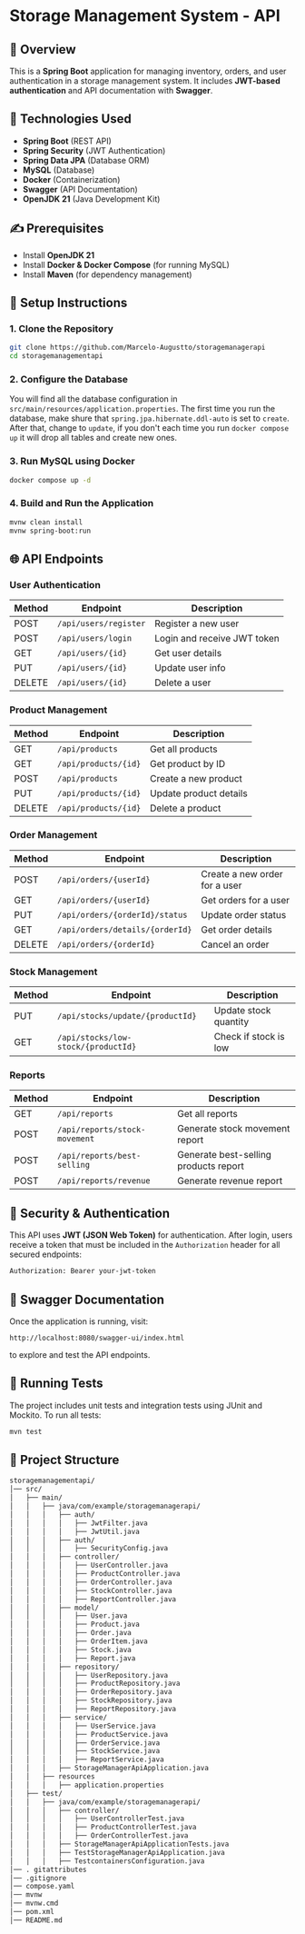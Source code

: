 # Storage Management System - API

## 📖 Overview
This is a **Spring Boot** application for managing inventory, orders, and user authentication in a storage management system. It includes **JWT-based authentication** and API documentation with **Swagger**.

## 🚀 Technologies Used 
- **Spring Boot** (REST API)
- **Spring Security** (JWT Authentication)
- **Spring Data JPA** (Database ORM)
- **MySQL** (Database)
- **Docker** (Containerization)
- **Swagger** (API Documentation)
- **OpenJDK 21** (Java Development Kit)

## ✍️ Prerequisites 
- Install **OpenJDK 21**
- Install **Docker & Docker Compose** (for running MySQL)
- Install **Maven** (for dependency management)

## 📜 Setup Instructions

### 1. Clone the Repository
```sh
git clone https://github.com/Marcelo-Augustto/storagemanagerapi
cd storagemanagementapi
```

### 2. Configure the Database
You will find all the database configuration in `src/main/resources/application.properties`. The first time you run the database, make shure that `spring.jpa.hibernate.ddl-auto` is set to `create`. After that, change to `update`, if you don't each time you run `docker compose up` it will drop all tables and create new ones.


### 3. Run MySQL using Docker
```sh
docker compose up -d
```

### 4. Build and Run the Application
```sh
mvnw clean install
mvnw spring-boot:run
```

## 🌐 API Endpoints 

### User Authentication
| Method | Endpoint | Description |
|--------|---------|-------------|
| POST | `/api/users/register` | Register a new user |
| POST | `/api/users/login` | Login and receive JWT token |
| GET | `/api/users/{id}` | Get user details |
| PUT | `/api/users/{id}` | Update user info |
| DELETE | `/api/users/{id}` | Delete a user |

### Product Management
| Method | Endpoint | Description |
|--------|---------|-------------|
| GET | `/api/products` | Get all products |
| GET | `/api/products/{id}` | Get product by ID |
| POST | `/api/products` | Create a new product |
| PUT | `/api/products/{id}` | Update product details |
| DELETE | `/api/products/{id}` | Delete a product |

### Order Management
| Method | Endpoint | Description |
|--------|---------|-------------|
| POST | `/api/orders/{userId}` | Create a new order for a user |
| GET | `/api/orders/{userId}` | Get orders for a user |
| PUT | `/api/orders/{orderId}/status` | Update order status |
| GET | `/api/orders/details/{orderId}` | Get order details |
| DELETE | `/api/orders/{orderId}` | Cancel an order |

### Stock Management
| Method | Endpoint | Description |
|--------|---------|-------------|
| PUT | `/api/stocks/update/{productId}` | Update stock quantity |
| GET | `/api/stocks/low-stock/{productId}` | Check if stock is low |

### Reports
| Method | Endpoint | Description |
|--------|---------|-------------|
| GET | `/api/reports` | Get all reports |
| POST | `/api/reports/stock-movement` | Generate stock movement report |
| POST | `/api/reports/best-selling` | Generate best-selling products report |
| POST | `/api/reports/revenue` | Generate revenue report |

## 🔐 Security & Authentication 
This API uses **JWT (JSON Web Token)** for authentication. After login, users receive a token that must be included in the `Authorization` header for all secured endpoints:
```sh
Authorization: Bearer your-jwt-token
```


## 📄 Swagger Documentation 
Once the application is running, visit:
```
http://localhost:8080/swagger-ui/index.html
```
to explore and test the API endpoints.



## 🧪 Running Tests 
The project includes unit tests and integration tests using JUnit and Mockito. To run all tests:
```sh
mvn test
```


## 📁 Project Structure 
```sh
storagemanagementapi/
│── src/
│   ├── main/
│   │   ├── java/com/example/storagemanagerapi/
│   │   │   ├── auth/
│   │   │   │   ├── JwtFilter.java
│   │   │   │   ├── JwtUtil.java
│   │   │   ├── auth/
│   │   │   │   ├── SecurityConfig.java
│   │   │   ├── controller/
│   │   │   │   ├── UserController.java
│   │   │   │   ├── ProductController.java
│   │   │   │   ├── OrderController.java
│   │   │   │   ├── StockController.java
│   │   │   │   ├── ReportController.java
│   │   │   ├── model/
│   │   │   │   ├── User.java
│   │   │   │   ├── Product.java
│   │   │   │   ├── Order.java
│   │   │   │   ├── OrderItem.java
│   │   │   │   ├── Stock.java
│   │   │   │   ├── Report.java
│   │   │   ├── repository/
│   │   │   │   ├── UserRepository.java
│   │   │   │   ├── ProductRepository.java
│   │   │   │   ├── OrderRepository.java
│   │   │   │   ├── StockRepository.java
│   │   │   │   ├── ReportRepository.java
│   │   │   ├── service/
│   │   │   │   ├── UserService.java
│   │   │   │   ├── ProductService.java
│   │   │   │   ├── OrderService.java
│   │   │   │   ├── StockService.java
│   │   │   │   ├── ReportService.java
│   │   │   ├── StorageManagerApiApplication.java
│   │   ├── resources 
│   │   │   ├── application.properties
│   ├── test/
│   │   ├── java/com/example/storagemanagerapi/
│   │   │   ├── controller/
│   │   │   │   ├── UserControllerTest.java
│   │   │   │   ├── ProductControllerTest.java
│   │   │   │   ├── OrderControllerTest.java
│   │   │   ├── StorageManagerApiApplicationTests.java
│   │   │   ├── TestStorageManagerApiApplication.java
│   │   │   ├── TestcontainersConfiguration.java   
│── . gitattributes 
│── .gitignore
│── compose.yaml
│── mvnw
│── mvnw.cmd
│── pom.xml
│── README.md
```